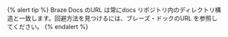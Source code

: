 {% alert tip %}
Braze Docs のURL は常にdocs リポジトリ内のディレクトリ構造と一致します。回避方法を見つけるには、ブレーズ・ドックのURL を参照してください。
{% endalert %}